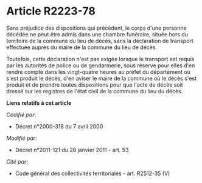 # Article R2223-78

Sans préjudice des dispositions qui précèdent, le corps d'une personne décédée ne peut être admis dans une chambre funéraire,
située hors du territoire de la commune du lieu de décès, sans la déclaration de transport effectuée auprès du maire de la
commune du lieu de décès. 

Toutefois, cette déclaration n'est pas exigée lorsque le transport est requis par les autorités de police ou de gendarmerie,
sous réserve pour elles d'en rendre compte dans les vingt-quatre heures au préfet du département où s'est produit le décès,
d'en aviser le maire de la commune où le décès s'est produit et de prendre toutes dispositions pour que l'acte de décès soit
dressé sur les registres de l'état civil de la commune du lieu du décès.

**Liens relatifs à cet article**

_Codifié par_:

  - Décret n°2000-318 du 7 avril 2000

_Modifié par_:

  - Décret n°2011-121 du 28 janvier 2011 - art. 53

_Cité par_:

  - Code général des collectivités territoriales - art. R2512-35 (V)
